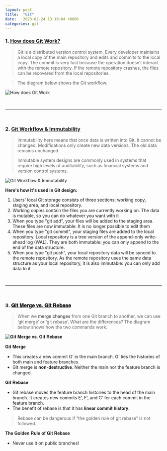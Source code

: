 ```yaml
---
layout: post
title:  "Git"
date:   2023-02-24 13:10:04 +0800
categories: git
---
```


### 1. [How does Git Work?](https://twitter.com/alexxubyte/status/1609953957174218754)

> Git is a distributed version control system.
> Every developer maintains a local copy of the main repository and edits and commits to the local copy. 
> The commit is very fast because the operation doesn’t interact with the remote repository. 
> If the remote repository crashes, the files can be recovered from the local repositories.

> The diagram below shows the Git workflow.

![How does Git Work](https://pbs.twimg.com/media/Fle0kkWaYAEAN1H?format=jpg&name=large) 

<br/>

---

<br/>

### 2. [Git Workflow & Immutability](https://twitter.com/alexxubyte/status/1622637514833166336)

> Immutability here means that once data is written into Git, it cannot be changed. Modifications only create new data versions. The old data remains unchanged.
>
> Immutable system designs are commonly used in systems that require high levels of auditability, such as financial systems and version control systems. 

![Git Workflow & Immutability](https://pbs.twimg.com/media/FoTENrjaQAInbyf?format=jpg&name=medium)

**Here's how it's used in Git design:**
1. Users' local Git storage consists of three sections: working copy, staging area, and local repository.
2. Working copies contain the files you are currently working on. The data is mutable, so you can do whatever you want with it
3. When you type "git add", your files will be added to the staging area. These files are now immutable. It is no longer possible to edit them
4. When you type "git commit", your staging files are added to the local repository. Local repository is a tree version of the append-only write-ahead log (WAL). They are both immutable: you can only append to the end of the data structure.
5. When you type "git push", your local repository data will be synced to the remote repository. As the remote repository uses the same data structure as your local repository, it is also immutable: you can only add data to it

<br/>

---

<br/>

### 3. [𝐆𝐢𝐭 𝐌𝐞𝐫𝐠𝐞 𝐯𝐬. 𝐆𝐢𝐭 𝐑𝐞𝐛𝐚𝐬𝐞](https://twitter.com/alexxubyte/status/1617926474279030784)

> When we 𝐦𝐞𝐫𝐠𝐞 𝐜𝐡𝐚𝐧𝐠𝐞𝐬 from one Git branch to another, we can use ‘git merge’ or ‘git rebase’. What are the differences?
> The diagram below shows how the two commands work.

![𝐆𝐢𝐭 𝐌𝐞𝐫𝐠𝐞 𝐯𝐬. 𝐆𝐢𝐭 𝐑𝐞𝐛𝐚𝐬𝐞](https://pbs.twimg.com/media/FnQHjGAakAAIzyz?format=jpg&name=large)

𝐆𝐢𝐭 𝐌𝐞𝐫𝐠𝐞
- This creates a new commit G’ in the main branch. G’ ties the histories of both main and feature branches.
- Git merge is 𝐧𝐨𝐧-𝐝𝐞𝐬𝐭𝐫𝐮𝐜𝐭𝐢𝐯𝐞. Neither the main nor the feature branch is changed.

𝐆𝐢𝐭 𝐑𝐞𝐛𝐚𝐬𝐞
- Git rebase moves the feature branch histories to the head of the main branch. It creates new commits E’, F’, and G’ for each commit in the feature branch.
- The benefit of rebase is that it has 𝐥𝐢𝐧𝐞𝐚𝐫 𝐜𝐨𝐦𝐦𝐢𝐭 𝐡𝐢𝐬𝐭𝐨𝐫𝐲.

> Rebase can be dangerous if “the golden rule of git rebase” is not followed.

𝐓𝐡𝐞 𝐆𝐨𝐥𝐝𝐞𝐧 𝐑𝐮𝐥𝐞 𝐨𝐟 𝐆𝐢𝐭 𝐑𝐞𝐛𝐚𝐬𝐞
- Never use it on public branches!